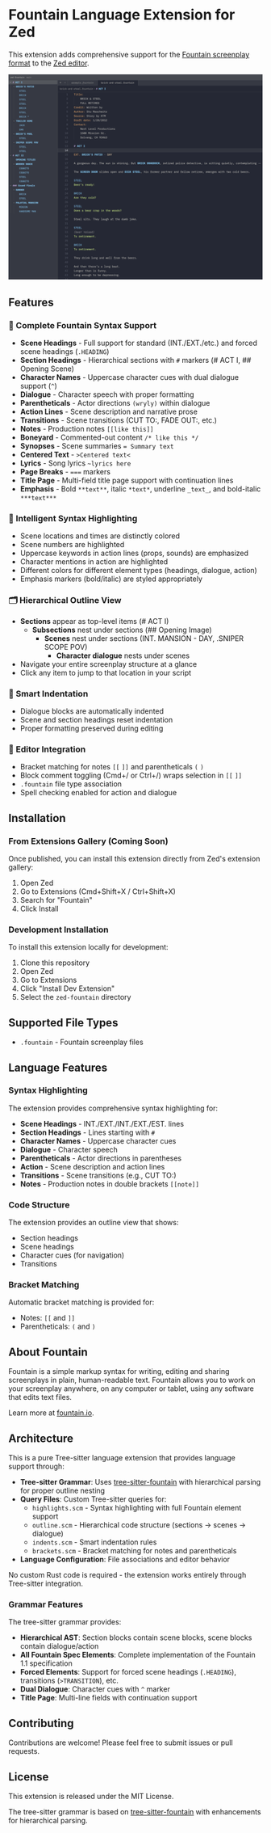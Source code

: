 # Fountain Language Extension for Zed

This extension adds comprehensive support for the [Fountain screenplay format](https://fountain.io/) to the [Zed editor](https://zed.dev/).

![Fountain Outline View](https://raw.githubusercontent.com/trieloff/zed-fountain/main/screenshot.png)

## Features

### 📝 Complete Fountain Syntax Support

- **Scene Headings** - Full support for standard (INT./EXT./etc.) and forced scene headings (`.HEADING`)
- **Section Headings** - Hierarchical sections with `#` markers (# ACT I, ## Opening Scene)
- **Character Names** - Uppercase character cues with dual dialogue support (`^`)
- **Dialogue** - Character speech with proper formatting
- **Parentheticals** - Actor directions `(wryly)` within dialogue
- **Action Lines** - Scene description and narrative prose
- **Transitions** - Scene transitions (CUT TO:, FADE OUT:, etc.)
- **Notes** - Production notes `[[like this]]`
- **Boneyard** - Commented-out content `/* like this */`
- **Synopses** - Scene summaries `= Summary text`
- **Centered Text** - `>Centered text<`
- **Lyrics** - Song lyrics `~lyrics here`
- **Page Breaks** - `===` markers
- **Title Page** - Multi-field title page support with continuation lines
- **Emphasis** - Bold `**text**`, italic `*text*`, underline `_text_`, and bold-italic `***text***`

### 🎨 Intelligent Syntax Highlighting

- Scene locations and times are distinctly colored
- Scene numbers are highlighted
- Uppercase keywords in action lines (props, sounds) are emphasized
- Character mentions in action are highlighted
- Different colors for different element types (headings, dialogue, action)
- Emphasis markers (bold/italic) are styled appropriately

### 🗂️ Hierarchical Outline View

- **Sections** appear as top-level items (# ACT I)
  - **Subsections** nest under sections (## Opening Image)
    - **Scenes** nest under sections (INT. MANSION - DAY, .SNIPER SCOPE POV)
      - **Character dialogue** nests under scenes
- Navigate your entire screenplay structure at a glance
- Click any item to jump to that location in your script

### 📐 Smart Indentation

- Dialogue blocks are automatically indented
- Scene and section headings reset indentation
- Proper formatting preserved during editing

### 🔧 Editor Integration

- Bracket matching for notes `[[` `]]` and parentheticals `(` `)`
- Block comment toggling (Cmd+/ or Ctrl+/) wraps selection in `[[` `]]`
- `.fountain` file type association
- Spell checking enabled for action and dialogue

## Installation

### From Extensions Gallery (Coming Soon)

Once published, you can install this extension directly from Zed's extension gallery:

1. Open Zed
2. Go to Extensions (Cmd+Shift+X / Ctrl+Shift+X)
3. Search for "Fountain"
4. Click Install

### Development Installation

To install this extension locally for development:

1. Clone this repository
2. Open Zed
3. Go to Extensions
4. Click "Install Dev Extension"
5. Select the `zed-fountain` directory

## Supported File Types

- `.fountain` - Fountain screenplay files

## Language Features

### Syntax Highlighting

The extension provides comprehensive syntax highlighting for:

- **Scene Headings** - INT./EXT./INT./EXT./EST. lines
- **Section Headings** - Lines starting with `#`
- **Character Names** - Uppercase character cues
- **Dialogue** - Character speech
- **Parentheticals** - Actor directions in parentheses
- **Action** - Scene description and action lines
- **Transitions** - Scene transitions (e.g., CUT TO:)
- **Notes** - Production notes in double brackets `[[note]]`

### Code Structure

The extension provides an outline view that shows:

- Section headings
- Scene headings
- Character cues (for navigation)
- Transitions

### Bracket Matching

Automatic bracket matching is provided for:

- Notes: `[[` and `]]`
- Parentheticals: `(` and `)`

## About Fountain

Fountain is a simple markup syntax for writing, editing and sharing screenplays in plain, human-readable text. Fountain allows you to work on your screenplay anywhere, on any computer or tablet, using any software that edits text files.

Learn more at [fountain.io](https://fountain.io/).

## Architecture

This is a pure Tree-sitter language extension that provides language support through:

- **Tree-sitter Grammar**: Uses [tree-sitter-fountain](https://github.com/trieloff/tree-sitter-fountain) with hierarchical parsing for proper outline nesting
- **Query Files**: Custom Tree-sitter queries for:
  - `highlights.scm` - Syntax highlighting with full Fountain element support
  - `outline.scm` - Hierarchical code structure (sections → scenes → dialogue)
  - `indents.scm` - Smart indentation rules
  - `brackets.scm` - Bracket matching for notes and parentheticals
- **Language Configuration**: File associations and editor behavior

No custom Rust code is required - the extension works entirely through Tree-sitter integration.

### Grammar Features

The tree-sitter grammar provides:
- **Hierarchical AST**: Section blocks contain scene blocks, scene blocks contain dialogue/action
- **All Fountain Spec Elements**: Complete implementation of the Fountain 1.1 specification
- **Forced Elements**: Support for forced scene headings (`.HEADING`), transitions (`>TRANSITION`), etc.
- **Dual Dialogue**: Character cues with `^` marker
- **Title Page**: Multi-line fields with continuation support

## Contributing

Contributions are welcome! Please feel free to submit issues or pull requests.

## License

This extension is released under the MIT License.

The tree-sitter grammar is based on [tree-sitter-fountain](https://github.com/gboere/tree-sitter-fountain) with enhancements for hierarchical parsing.
